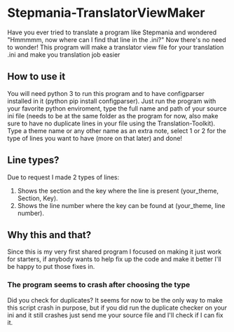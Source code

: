 # Stepmania-TranslatorViewMaker
Have you ever tried to translate a program like Stepmania and wondered "Hmmmmm, now where can I find that line in the .ini?"
Now there's no need to wonder!
This program will make a translator view file for your translation .ini and make you translation job easier
## How to use it
You will need python 3 to run this program and to have configparser installed in it (python pip install configparser).
Just run the program with your favorite python enviroment, type the full name and path of your source ini file (needs to be at the same folder as the program for now, also make sure to have no duplicate lines in your file using the Translation-Toolkit).
Type a theme name or any other name as an extra note, select 1 or 2 for the type of lines you want to have (more on that later) and done!
## Line types?
Due to request I made 2 types of lines:
1. Shows the section and the key where the line is present (your_theme, Section, Key).
2. Shows the line number where the key can be found at (your_theme, line number).

## Why this and that?
Since this is my very first shared program I focused on making it just work for starters, if anybody wants to help fix up the code and make it better I'll be happy to put those fixes in.

### The program seems to crash after choosing the type
Did you check for duplicates? It seems for now to be the only way to make this script crash in purpose, but if you did run the duplicate checker on your ini and it still crashes just send me your source file and I'll check if I can fix it.
